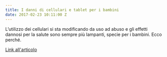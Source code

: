 ```yaml
---
title: I danni di cellulari e tablet per i bambini
date: 2017-02-23 10:11:00 Z
---
```


L’utilizzo dei cellulari si sta modificando da uso ad abuso e gli effetti dannosi per la salute sono sempre più lampanti, specie per i bambini. Ecco perché.

[Link all'articolo](http://frasideilibri.com/la-rabbia-dei-pediatri-italiani-basta-cellulari-e-tablet-ai-bambini-i-danni-sono-devastanti/)